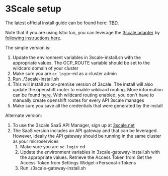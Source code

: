 # 3Scale setup
The latest official install guide can be found here:
[TBD](1). 

Note that if you are using Istio too, you can leverage the [3scale adapter](2) by [following instructions here](3).

The simple version is:
1) Update the environment variables in 3scale-install.sh with the appropriate values. The OCP_ROUTE variable should be set to the wildcard domain of your cluster
2) Make sure you are `oc login`-ed as a cluster admin
3) Run ./3scale-install.sh
4) This will install an on-premise version of 3scale. The install will also update the openshift router to enable wildcard routing. More information can be found [here](4). With wildcard routing enabled, you don't have to manually create openshift routes for every API 3scale manages
5) Make sure you save all the credentials that were generated by the install

Alternate version:
1) To use the 3scale SaaS API Manager, sign up at [3scale.net](5)
2) The SaaS version includes an API gateway and that can be leveraged. However, ideally the API gateway should be running in the same cluster as your microservices
    1) Make sure you are `oc login`-ed
    2) Update the environment variables in 3scale-gateway-install.sh with the appropriate values. Retrieve the Access Token from
    Get the Access Token from Settings Widget->Personal->Tokens
    3) Run ./3scale-gateway-install.sh

[1]: TBD
[2]: https://github.com/3scale/3scale-istio-adapter
[3]: https://docs.openshift.com/container-platform/3.11/servicemesh-install/servicemesh-install.html#appendix_A
[4]: https://docs.openshift.com/container-platform/3.11/install_config/router/default_haproxy_router.html#using-wildcard-routes
[5]: https://3scale.net